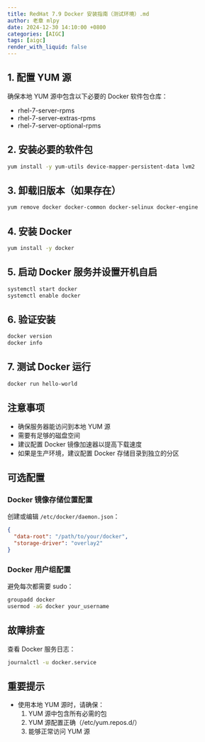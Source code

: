 ```yaml
---
title: RedHat 7.9 Docker 安装指南（测试环境）.md
author: 老章 mlpy
date: 2024-12-30 14:10:00 +0800
categories: [AIGC]
tags: [aigc]
render_with_liquid: false
---
```




## 1. 配置 YUM 源
确保本地 YUM 源中包含以下必要的 Docker 软件包仓库：
- rhel-7-server-rpms
- rhel-7-server-extras-rpms
- rhel-7-server-optional-rpms

## 2. 安装必要的软件包
```bash
yum install -y yum-utils device-mapper-persistent-data lvm2
```

## 3. 卸载旧版本（如果存在）
```bash
yum remove docker docker-common docker-selinux docker-engine
```

## 4. 安装 Docker
```bash
yum install -y docker
```

## 5. 启动 Docker 服务并设置开机自启
```bash
systemctl start docker
systemctl enable docker
```

## 6. 验证安装
```bash
docker version
docker info
```

## 7. 测试 Docker 运行
```bash
docker run hello-world
```

## 注意事项
- 确保服务器能访问到本地 YUM 源
- 需要有足够的磁盘空间
- 建议配置 Docker 镜像加速器以提高下载速度
- 如果是生产环境，建议配置 Docker 存储目录到独立的分区

## 可选配置

### Docker 镜像存储位置配置
创建或编辑 `/etc/docker/daemon.json`：
```json
{
  "data-root": "/path/to/your/docker",
  "storage-driver": "overlay2"
}
```

### Docker 用户组配置
避免每次都需要 sudo：
```bash
groupadd docker
usermod -aG docker your_username
```

## 故障排查
查看 Docker 服务日志：
```bash
journalctl -u docker.service
```

## 重要提示
- 使用本地 YUM 源时，请确保：
  1. YUM 源中包含所有必需的包
  2. YUM 源配置正确（/etc/yum.repos.d/）
  3. 能够正常访问 YUM 源